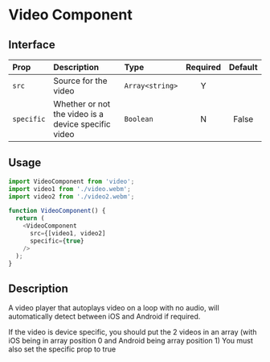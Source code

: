 # Video Component

## Interface

| Prop       | Description                                         | Type            | Required | Default |
| :--------- | :-------------------------------------------------- | :-------------- | :------: | :-----: |
| `src`      | Source for the video                                | `Array<string>` |    Y     |         |
| `specific` | Whether or not the video is a device specific video | `Boolean`       |    N     |  False  |

## Usage

```js
import VideoComponent from 'video';
import video1 from './video.webm';
import video2 from './video2.webm';

function VideoComponent() {
  return (
    <VideoComponent
      src={[video1, video2]
      specific={true}
    />
  );
}
```

## Description

A video player that autoplays video on a loop with no audio, will automatically detect between iOS and Android if required.

If the video is device specific, you should put the 2 videos in an array (with iOS being in array position 0 and Android being array position 1)
You must also set the specific prop to true
